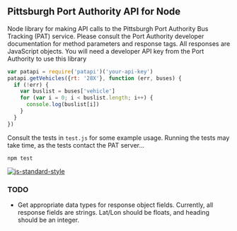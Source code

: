 ## Pittsburgh Port Authority API for Node

Node library for making API calls to the Pittsburgh Port Authority
Bus Tracking (PAT) service. Please consult the Port Authority developer
documentation for method parameters and response tags. All responses are JavaScript objects. 
You will need a developer API key from the Port Authority to use this library

```javascript
var patapi = require('patapi')('your-api-key')
patapi.getVehicles({rt: '28X'}, function (err, buses) {
  if (!err) {
    var buslist = buses['vehicle']
    for (var i = 0; i < buslist.length; i++) {
      console.log(buslist[i])
    }
  }
})
```

Consult the tests in ```test.js``` for some example usage. Running the tests may
take time, as the tests contact the PAT server...

```
npm test
```

[![js-standard-style](https://cdn.rawgit.com/feross/standard/master/badge.svg)](https://github.com/feross/standard)

### TODO

- Get appropriate data types for response object fields. Currently, all response
fields are strings. Lat/Lon should be floats, and heading should be an integer.
